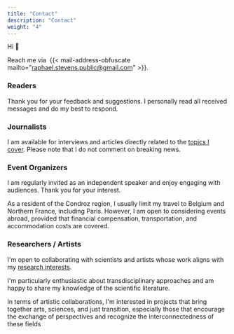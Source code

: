 ```yaml
---
title: "Contact"
description: "Contact"
weight: "4"
---
```


Hi :wave:

Reach me via&nbsp; {{< mail-address-obfuscate mailto="raphael.stevens.public@gmail.com" >}}.

### Readers

Thank you for your feedback and suggestions. I personally read all received messages and do my best to respond.

### Journalists

I am available for interviews and articles directly related to the [topics I cover](/recherche). Please note that I do not comment on breaking news.

### Event Organizers

I am regularly invited as an independent speaker and enjoy engaging with audiences. Thank you for your interest. 

As a resident of the Condroz region, I usually limit my travel to Belgium and Northern France, including Paris. However, I am open to considering events abroad, provided that financial compensation, transportation, and accommodation costs are covered.

### Researchers / Artists

I'm open to collaborating with scientists and artists whose work aligns with my [research interests](/recherche). 

I'm particularly enthusiastic about transdisciplinary approaches and am happy to share my knowledge of the scientific literature.

In terms of artistic collaborations, I'm interested in projects that bring together arts, sciences, and just transition, especially those that encourage the exchange of perspectives and recognize the interconnectedness of these fields